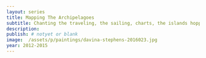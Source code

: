```yaml
---
layout: series
title: Mapping The Archipelagoes
subtitle: Chanting the traveling, the sailing, charts, the islands hopping.
description:
publish: # notyet or blank
image:  /assets/p/paintings/davina-stephens-2016023.jpg
year: 2012-2015
---
```

